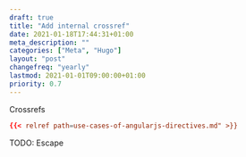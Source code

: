 ```yaml
---
draft: true
title: "Add internal crossref"
date: 2021-01-18T17:44:31+01:00
meta_description: ""
categories: ["Meta", "Hugo"]
layout: "post"
changefreq: "yearly"
lastmod: 2021-01-01T09:00:00+01:00
priority: 0.7
---
```


Crossrefs

```toml
{{< relref path=use-cases-of-angularjs-directives.md" >}}
```

TODO: Escape